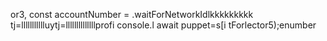 or3, 
        const accountNumber = .waitForNetworkIdlkkkkkkkkk
tj=llllllllllluytj=llllllllllllllprofi
console.l await puppet=s[i tForlector5);enumber
